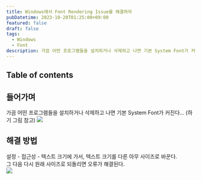 ```yaml
---
title: Windows에서 Font Rendering Issue를 해결하자
pubDatetime: 2023-10-20T01:25:00+09:00
featured: false
draft: false
tags:
  - Windows
  - Font
description: 가끔 어떤 프로그램들을 설치하거나 삭제하고 나면 기본 System Font가 커진다...
---
```


## Table of contents

## 들어가며

가끔 어떤 프로그램들을 설치하거나 삭제하고 나면 기본 System Font가 커진다... (하기 그림 참고)
![](https://res.cloudinary.com/gyunseo-blog/image/upload/v1698669625/analyze-cause-of-bsod-1696158899126.jpeg)

## 해결 방법

설정 - 접근성 - 텍스트 크기에 가서, 텍스트 크기를 다른 아무 사이즈로 바꾼다.  
그 다음 다시 원래 사이즈로 되돌리면 오류가 해결된다.  
![](https://res.cloudinary.com/gyunseo-blog/image/upload/v1698669625/resolve-font-rendering-issue-on-windows-1697732807935.jpeg)
